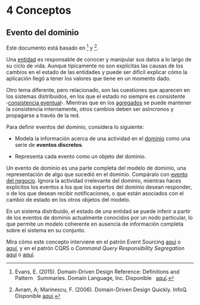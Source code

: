 # 4 Conceptos

## Evento del dominio

Este documento está basado en [^2] y [^1].

[^2]: Evans, E. (2015). Domain-Driven Design Reference: Definitions and Pattern
    Summaries. Domain Language, Inc. Disponible
    [aquí](https://www.domainlanguage.com/wp-content/uploads/2016/05/DDD_Reference_2015-03.pdf).

[^1]: Avram, A; Marinescu, F. (2006). Domain-Driven Design Quickly. InfoQ.
    Disponible
    [aquí](https://www.infoq.com/minibooks/domain-driven-design-quickly/).

Una
[entidad](/2_Tecnicas_y_herramientas/2_08_.Patrones_de_diseno/2_08_Entity.md) es
responsable de conocer y manipular sus datos a lo largo de su ciclo de vida.
Aunque típicamente no son explícitas las causas de los cambios en el estado de
las entidades y puede ser difícil explicar cómo la aplicación llegó a tener los
valores que tiene en un momento dado.

Otro tema diferente, pero relacionado, son las cuestiones que aparecen en los
sistemas distribuidos, en los que el estado no siempre es consistente
‑[consistencia eventual](https://en.wikipedia.org/wiki/Eventual_consistency)‑.
Mientras que en los
[agregados](/2_Tecnicas_y_herramientas/2_08_.Patrones_de_diseno/2_08_Aggregate.md)
se puede mantener la consistencia internamente, otros cambios deben ser
asíncronos y propagarse a través de la red.

Para definir eventos del dominio, considera lo siguiente:

* Modela la información acerca de una actividad en el [dominio](./4_Dominio.md)
  como una serie de **eventos discretos**.

* Representa cada evento como un objeto del dominio.

Un evento de dominio es una parte completa del modelo de dominio, una
representación de algo que sucedió en el dominio. Compáralo con [evento del
negocio](./4_Evento_del_negocio.md). Ignora la actividad irrelevante del
dominio, mientras haces explícitos los eventos a los que los expertos del
dominio desean responder, o de los que desean recibir notificaciones, o que
están asociados con el cambio de estado en los otros objetos del modelo.

En un sistema distribuido, el estado de una entidad se puede inferir a partir de
los eventos de dominio actualmente conocidos por un nodo particular, lo que
permite un modelo coherente en ausencia de información completa sobre el sistema
en su conjunto.

Mira cómo este concepto interviene en el patrón Event Sourcing
[aquí](https://martinfowler.com/eaaDev/EventSourcing.html) o
[aquí](https://learn.microsoft.com/en-us/azure/architecture/patterns/event-sourcing),
y en el patrón CQRS o *Command Query Responsibility Segregation*
[aquí](https://martinfowler.com/bliki/CQRS.html) o
[aquí](https://learn.microsoft.com/en-us/azure/architecture/patterns/cqrs).
